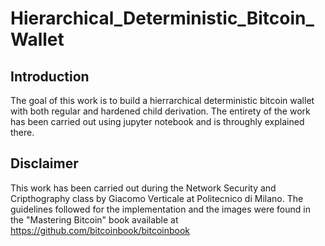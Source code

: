 # Hierarchical_Deterministic_Bitcoin_Wallet

## Introduction

The goal of this work is to build a hierrarchical deterministic bitcoin wallet with both regular and hardened child derivation. The entirety of the work has been carried out using jupyter notebook and is throughly explained there.


## Disclaimer
This work has been carried out during the Network Security and Cripthography class by Giacomo Verticale at Politecnico di Milano. 
The guidelines followed for the implementation and the images were found in the "Mastering Bitcoin" book available at https://github.com/bitcoinbook/bitcoinbook
